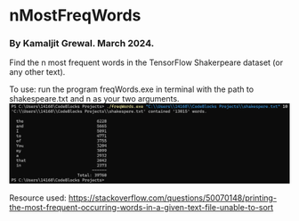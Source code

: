 # nMostFreqWords
### By Kamaljit Grewal. March 2024.

Find the n most frequent words in the TensorFlow Shakerpeare dataset (or any other text).

To use: run the program freqWords.exe in terminal with the path to shakespeare.txt and n as your two arguments.
![Image of output when n=10](https://github.com/Kamal2079/nMostFreqWords/blob/main/shakespere%20pic%20n%3D10.png)

Resource used: https://stackoverflow.com/questions/50070148/printing-the-most-frequent-occurring-words-in-a-given-text-file-unable-to-sort
